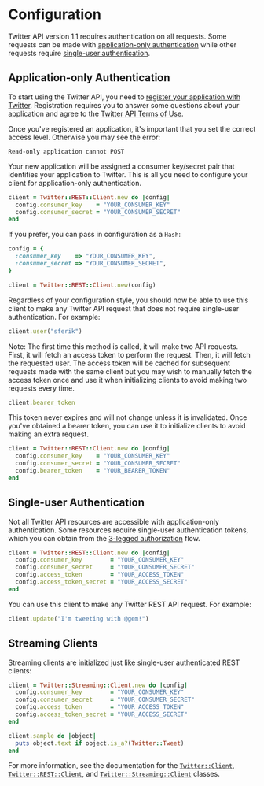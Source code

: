 # Configuration

Twitter API version 1.1 requires authentication on all requests. Some requests
can be made with [application-only authentication][application-only] while
other requests require [single-user authentication][single-user].

[application-only]: https://dev.twitter.com/docs/auth/application-only-auth
[single-user]: https://dev.twitter.com/docs/auth/oauth/single-user-with-examples

## Application-only Authentication

To start using the Twitter API, you need to [register your application with
Twitter][register]. Registration requires you to answer some questions about
your application and agree to the [Twitter API Terms of Use][api-terms].

[register]: https://dev.twitter.com/apps
[api-terms]: https://dev.twitter.com/terms/api-terms

Once you've registered an application, it's important that you set the correct
access level. Otherwise you may see the error:

    Read-only application cannot POST

Your new application will be assigned a consumer key/secret pair that
identifies your application to Twitter. This is all you need to configure your
client for application-only authentication.

```ruby
client = Twitter::REST::Client.new do |config|
  config.consumer_key    = "YOUR_CONSUMER_KEY"
  config.consumer_secret = "YOUR_CONSUMER_SECRET"
end
```

If you prefer, you can pass in configuration as a `Hash`:

```ruby
config = {
  :consumer_key    => "YOUR_CONSUMER_KEY",
  :consumer_secret => "YOUR_CONSUMER_SECRET",
}

client = Twitter::REST::Client.new(config)
```

Regardless of your configuration style, you should now be able to use this
client to make any Twitter API request that does not require single-user
authentication. For example:

```ruby
client.user("sferik")
```

Note: The first time this method is called, it will make two API requests.
First, it will fetch an access token to perform the request. Then, it will
fetch the requested user. The access token will be cached for subsequent
requests made with the same client but you may wish to manually fetch the
access token once and use it when initializing clients to avoid making two
requests every time.

```ruby
client.bearer_token
```

This token never expires and will not change unless it is invalidated. Once
you've obtained a bearer token, you can use it to initialize clients to avoid
making an extra request.

```ruby
client = Twitter::REST::Client.new do |config|
  config.consumer_key    = "YOUR_CONSUMER_KEY"
  config.consumer_secret = "YOUR_CONSUMER_SECRET"
  config.bearer_token    = "YOUR_BEARER_TOKEN"
end
```

## Single-user Authentication

Not all Twitter API resources are accessible with application-only
authentication. Some resources require single-user authentication tokens, which
you can obtain from the [3-legged authorization][3-legged-authorization] flow.

[3-legged-authorization]: https://dev.twitter.com/docs/auth/3-legged-authorization

```ruby
client = Twitter::REST::Client.new do |config|
  config.consumer_key        = "YOUR_CONSUMER_KEY"
  config.consumer_secret     = "YOUR_CONSUMER_SECRET"
  config.access_token        = "YOUR_ACCESS_TOKEN"
  config.access_token_secret = "YOUR_ACCESS_SECRET"
end
```

You can use this client to make any Twitter REST API request. For example:

```ruby
client.update("I'm tweeting with @gem!")
```

## Streaming Clients

Streaming clients are initialized just like single-user authenticated REST
clients:

```ruby
client = Twitter::Streaming::Client.new do |config|
  config.consumer_key        = "YOUR_CONSUMER_KEY"
  config.consumer_secret     = "YOUR_CONSUMER_SECRET"
  config.access_token        = "YOUR_ACCESS_TOKEN"
  config.access_token_secret = "YOUR_ACCESS_SECRET"
end
```

```ruby
client.sample do |object|
  puts object.text if object.is_a?(Twitter::Tweet)
end
```

For more information, see the documentation for the
[`Twitter::Client`][client], [`Twitter::REST::Client`][rest-client], and
[`Twitter::Streaming::Client`][streaming-client] classes.

[client]: http://rdoc.info/gems/twitter/Twitter/Client
[rest-client]: http://rdoc.info/gems/twitter/Twitter/REST/Client
[streaming-client]: http://rdoc.info/gems/twitter/Twitter/Streaming/Client
